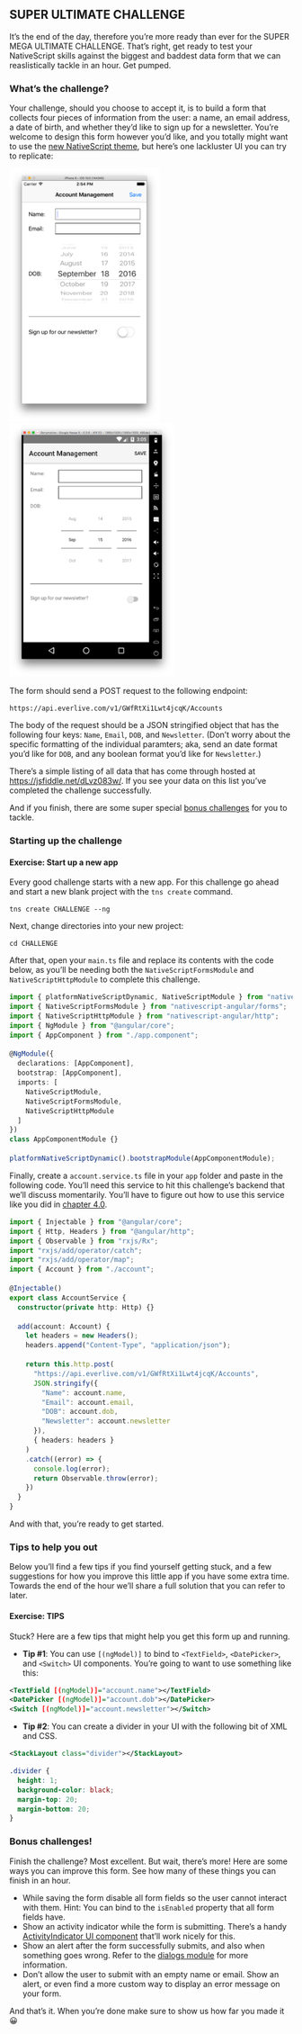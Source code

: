 ## SUPER ULTIMATE CHALLENGE

It’s the end of the day, therefore you’re more ready than ever for the SUPER MEGA ULTIMATE CHALLENGE. That’s right, get ready to test your NativeScript skills against the biggest and baddest data form that we can reaslistically tackle in an hour. Get pumped.

### What’s the challenge?

Your challenge, should you choose to accept it, is to build a form that collects four pieces of information from the user: a name, an email address, a date of birth, and whether they’d like to sign up for a newsletter. You’re welcome to design this form however you’d like, and you totally might want to use the [new NativeScript theme](https://docs.nativescript.org/ui/theme), but here’s one lackluster UI you can try to replicate:

<img src="images/ios-form.png" style="height: 450px; border: 0;">
<img src="images/android-form.png" style="height: 450px; border: 0;">

The form should send a POST request to the following endpoint:

```
https://api.everlive.com/v1/GWfRtXi1Lwt4jcqK/Accounts
```

The body of the request should be a JSON stringified object that has the following four keys: `Name`, `Email`, `DOB`, and `Newsletter`. (Don’t worry about the specific formatting of the individual paramters; aka, send an date format you’d like for `DOB`, and any boolean format you’d like for `Newsletter`.)

There’s a simple listing of all data that has come through hosted at <https://jsfiddle.net/dLvz083w/>. If you see your data on this list you’ve completed the challenge successfully.

And if you finish, there are some super special [bonus challenges](#chapter7.3) for you to tackle.

### Starting up the challenge

<h4 class="exercise-start">
    <b>Exercise</b>: Start up a new app
</h4>

Every good challenge starts with a new app. For this challenge go ahead and start a new blank project with the `tns create` command.

```
tns create CHALLENGE --ng
```

Next, change directories into your new project:

```
cd CHALLENGE
```

After that, open your `main.ts` file and replace its contents with the code below, as you’ll be needing both the `NativeScriptFormsModule` and `NativeScriptHttpModule` to complete this challenge.

``` TypeScript
import { platformNativeScriptDynamic, NativeScriptModule } from "nativescript-angular/platform";
import { NativeScriptFormsModule } from "nativescript-angular/forms";
import { NativeScriptHttpModule } from "nativescript-angular/http";
import { NgModule } from "@angular/core";
import { AppComponent } from "./app.component";

@NgModule({
  declarations: [AppComponent],
  bootstrap: [AppComponent],
  imports: [
    NativeScriptModule,
    NativeScriptFormsModule,
    NativeScriptHttpModule
  ]
})
class AppComponentModule {}

platformNativeScriptDynamic().bootstrapModule(AppComponentModule);
```

Finally, create a `account.service.ts` file in your `app` folder and paste in the following code. You’ll need this service to hit this challenge’s backend that we’ll discuss momentarily. You’ll have to figure out how to use this service like you did in [chapter 4.0](#chapter4.0). 

``` TypeScript
import { Injectable } from "@angular/core";
import { Http, Headers } from "@angular/http";
import { Observable } from "rxjs/Rx";
import "rxjs/add/operator/catch";
import "rxjs/add/operator/map";
import { Account } from "./account";

@Injectable()
export class AccountService {
  constructor(private http: Http) {}

  add(account: Account) {
    let headers = new Headers();
    headers.append("Content-Type", "application/json");

    return this.http.post(
      "https://api.everlive.com/v1/GWfRtXi1Lwt4jcqK/Accounts",
      JSON.stringify({
        "Name": account.name,
        "Email": account.email,
        "DOB": account.dob,
        "Newsletter": account.newsletter
      }),
      { headers: headers }
    )
    .catch((error) => {
      console.log(error);
      return Observable.throw(error);
    })
  }
}
```

<div class="exercise-end"></div>

And with that, you’re ready to get started.

### Tips to help you out

Below you’ll find a few tips if you find yourself getting stuck, and a few suggestions for how you improve this little app if you have some extra time. Towards the end of the hour we’ll share a full solution that you can refer to later.

<h4 class="exercise-start">
    <b>Exercise</b>: TIPS
</h4>

Stuck? Here are a few tips that might help you get this form up and running.

<div class="solution-start"></div>

* **Tip #1**: You can use `[(ngModel)]` to bind to `<TextField>`, `<DatePicker>`, and `<Switch>` UI components. You’re going to want to use something like this:

``` XML
<TextField [(ngModel)]="account.name"></TextField>
<DatePicker [(ngModel)]="account.dob"></DatePicker>
<Switch [(ngModel)]="account.newsletter"></Switch>
```

* **Tip #2**: You can create a divider in your UI with the following bit of XML and CSS.

``` XML
<StackLayout class="divider"></StackLayout>
```

``` CSS
.divider {
  height: 1;
  background-color: black;
  margin-top: 20;
  margin-bottom: 20;
}
```

<div class="solution-end"></div>

<div class="exercise-end"></div>

### Bonus challenges!

Finish the challenge? Most excellent. But wait, there’s more! Here are some ways you can improve this form. See how many of these things you can finish in an hour.

- While saving the form disable all form fields so the user cannot interact with them. Hint: You can bind to the `isEnabled` property that all form fields have.
- Show an activity indicator while the form is submitting. There’s a handy [ActivityIndicator UI component](https://docs.nativescript.org/angular/code-samples/activity-indicator.html) that’ll work nicely for this.
- Show an alert after the form successfully submits, and also when something goes wrong. Refer to the [dialogs module](https://docs.nativescript.org/angular/ui/dialogs.html) for more information.
- Don’t allow the user to submit with an empty name or email. Show an alert, or even find a more custom way to display an error message on your form.

And that’s it. When you’re done make sure to show us how far you made it 😀

